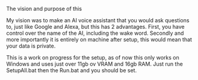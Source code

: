 The vision and purpose of this


  My vision was to make an AI voice assistant that you would ask questions to, just like Google and Alexa, but this has 2 advantages. First, you have control over the name of the AI, including the wake word. Secondly and more importantly it is entirely on machine after setup,
  this would mean that your data is private.

This is a work on progress for the setup, as of now this only works on Windows and uses just over 11gb ov VRAM and 16gb RAM. Just run the SetupAll.bat then the Run.bat and you should be set.

